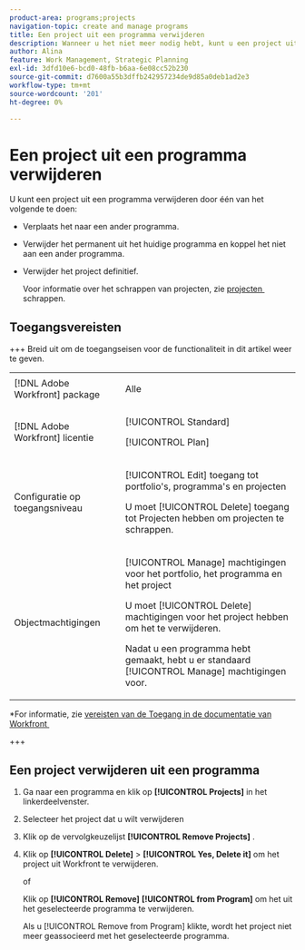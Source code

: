 ```yaml
---
product-area: programs;projects
navigation-topic: create and manage programs
title: Een project uit een programma verwijderen
description: Wanneer u het niet meer nodig hebt, kunt u een project uit een programma verwijderen.
author: Alina
feature: Work Management, Strategic Planning
exl-id: 3dfd10e6-bcd0-48fb-b6aa-6e08cc52b230
source-git-commit: d7600a55b3dffb242957234de9d85a0deb1ad2e3
workflow-type: tm+mt
source-wordcount: '201'
ht-degree: 0%

---
```


# Een project uit een programma verwijderen

U kunt een project uit een programma verwijderen door één van het volgende te doen:

* Verplaats het naar een ander programma.
* Verwijder het permanent uit het huidige programma en koppel het niet aan een ander programma.
* Verwijder het project definitief.

  Voor informatie over het schrappen van projecten, zie [&#x200B; projecten &#x200B;](../../../manage-work/projects/manage-projects/delete-projects.md) schrappen.

## Toegangsvereisten

+++ Breid uit om de toegangseisen voor de functionaliteit in dit artikel weer te geven. 

<table style="table-layout:auto"> 
 <col> 
 <col> 
 <tbody> 
  <tr> 
   <td role="rowheader">[!DNL Adobe Workfront] package</td> 
   <td> <p>Alle</p> </td> 
  </tr> 
  <tr> 
   <td role="rowheader">[!DNL Adobe Workfront] licentie</td> 
   <td><p>[!UICONTROL Standard]</p> 
   <p>[!UICONTROL Plan]</p> </td> 
  </tr> 
  <tr> 
   <td role="rowheader">Configuratie op toegangsniveau</td> 
   <td> <p>[!UICONTROL Edit] toegang tot portfolio's, programma's en projecten</p> <p>U moet [!UICONTROL Delete] toegang tot Projecten hebben om projecten te schrappen.</p> </td>
</tr> 
  <tr> 
   <td role="rowheader">Objectmachtigingen</td> 
   <td> <p>[!UICONTROL Manage] machtigingen voor het portfolio, het programma en het project</p> <p>U moet [!UICONTROL Delete] machtigingen voor het project hebben om het te verwijderen. </p> <p>Nadat u een programma hebt gemaakt, hebt u er standaard [!UICONTROL Manage] machtigingen voor.</p> </td> 
  </tr> 
 </tbody> 
</table>

*For informatie, zie [&#x200B; vereisten van de Toegang in de documentatie van Workfront &#x200B;](/help/quicksilver/administration-and-setup/add-users/access-levels-and-object-permissions/access-level-requirements-in-documentation.md)

+++

<!--Old:

<table style="table-layout:auto"> 
 <col> 
 <col> 
 <tbody> 
  <tr> 
   <td role="rowheader">[!DNL Adobe Workfront] plan</td> 
   <td> <p>Any</p> </td> 
  </tr> 
  <tr> 
   <td role="rowheader">[!DNL Adobe Workfront] license*</td> 
   <td><p>New: Standard</p> 
   <p>Current: [!UICONTROL Plan] </p> </td> 
  </tr> 
  <tr> 
   <td role="rowheader">Access level</td> 
   <td> <p>[!UICONTROL Edit] access to Portfolios, Programs , and Projects</p> <p>You must have [!UICONTROL Delete] access to Projects to delete projects.</p> </td>
</tr> 
  <tr> 
   <td role="rowheader">Object permissions</td> 
   <td> <p>[!UICONTROL Manage] permissions to the portfolio, the program, and the project</p> <p>You must have [!UICONTROL Delete] permissions to the project to delete it. </p> <p>After you create a program, you have [!UICONTROL Manage] permissions to it, by default.</p> </td> 
  </tr> 
 </tbody> 
</table>

*For information, see [Access requirements in Workfront documentation](/help/quicksilver/administration-and-setup/add-users/access-levels-and-object-permissions/access-level-requirements-in-documentation.md)-->

## Een project verwijderen uit een programma

1. Ga naar een programma en klik op **[!UICONTROL Projects]** in het linkerdeelvenster.

1. Selecteer het project dat u wilt verwijderen
1. Klik op de vervolgkeuzelijst **[!UICONTROL Remove Projects]** .
1. Klik op **[!UICONTROL Delete]** > **[!UICONTROL Yes, Delete it]** om het project uit Workfront te verwijderen.

   of

   Klik op **[!UICONTROL Remove]** **[!UICONTROL from Program]** om het uit het geselecteerde programma te verwijderen.

   Als u [!UICONTROL Remove from Program] klikte, wordt het project niet meer geassocieerd met het geselecteerde programma.
